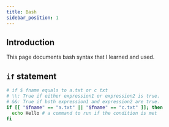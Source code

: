 ```yaml
---
title: Bash
sidebar_position: 1
---
```


## Introduction

This page documents bash syntax that I learned and used.

## `if` statement

```bash
# if $ fname equals to a.txt or c txt
# \\: True if either expression1 or expression2 is true.
# &&: True if both expression1 and expression2 are true.
if [[ "$fname" == "a.txt" || "$fname" == "c.txt" ]]; then 
  echo Hello # a command to run if the condition is met
fi
```